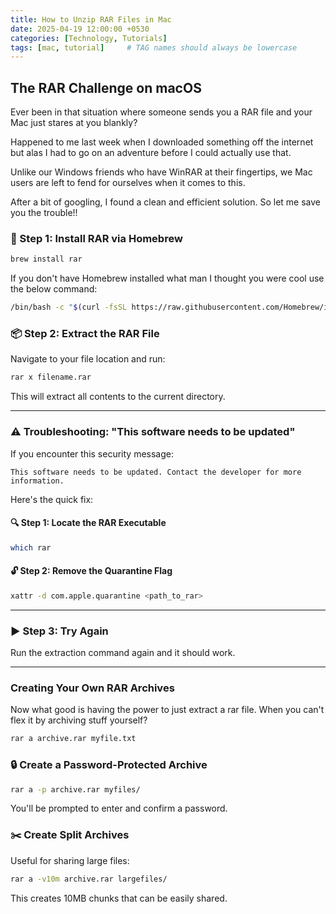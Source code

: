 ```yaml
---
title: How to Unzip RAR Files in Mac
date: 2025-04-19 12:00:00 +0530
categories: [Technology, Tutorials]
tags: [mac, tutorial]     # TAG names should always be lowercase
---
```


## The RAR Challenge on macOS

Ever been in that situation where someone sends you a RAR file and your Mac just stares at you blankly?

Happened to me last week when I downloaded something off the internet but alas I had to go on an adventure before I could actually use that.

Unlike our Windows friends who have WinRAR at their fingertips, we Mac users are left to fend for ourselves when it comes to this.

After a bit of googling, I found a clean and efficient solution. So let me save you the trouble!! 


### 🍺 Step 1: Install RAR via Homebrew

```bash
brew install rar
```

If you don't have Homebrew installed what man I thought you were cool  use the below command:

```bash
/bin/bash -c "$(curl -fsSL https://raw.githubusercontent.com/Homebrew/install/HEAD/install.sh)"
```

### 📦 Step 2: Extract the RAR File

Navigate to your file location and run:

```bash
rar x filename.rar
```

This will extract all contents to the current directory.

---
### ⚠️ Troubleshooting: "This software needs to be updated"

If you encounter this security message:

```
This software needs to be updated. Contact the developer for more information.
```

Here's the quick fix:

#### 🔍 Step 1: Locate the RAR Executable

```bash
which rar
```

#### 🔓 Step 2: Remove the Quarantine Flag

```bash
xattr -d com.apple.quarantine <path_to_rar>
```

---

### ▶️ Step 3: Try Again

Run the extraction command again and it should work.

---

### ️Creating Your Own RAR Archives
Now what good is having the power to just extract a rar file. When you can't flex it by archiving stuff yourself?

```bash
rar a archive.rar myfile.txt
```

### 🔒 Create a Password-Protected Archive

```bash
rar a -p archive.rar myfiles/
```
You'll be prompted to enter and confirm a password.

### ✂️ Create Split Archives

Useful for sharing large files:

```bash
rar a -v10m archive.rar largefiles/
```

This creates 10MB chunks that can be easily shared.
